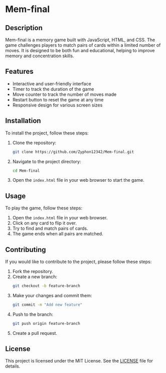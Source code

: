 # Mem-final

## Description

Mem-final is a memory game built with JavaScript, HTML, and CSS. The game challenges players to match pairs of cards within a limited number of moves. It is designed to be both fun and educational, helping to improve memory and concentration skills.

## Features

- Interactive and user-friendly interface
- Timer to track the duration of the game
- Move counter to track the number of moves made
- Restart button to reset the game at any time
- Responsive design for various screen sizes

## Installation

To install the project, follow these steps:

1. Clone the repository:
    ```sh
    git clone https://github.com/Zyphon12342/Mem-final.git
    ```
2. Navigate to the project directory:
    ```sh
    cd Mem-final
    ```
3. Open the `index.html` file in your web browser to start the game.

## Usage

To play the game, follow these steps:

1. Open the `index.html` file in your web browser.
2. Click on any card to flip it over.
3. Try to find and match pairs of cards.
4. The game ends when all pairs are matched.

## Contributing

If you would like to contribute to the project, please follow these steps:

1. Fork the repository.
2. Create a new branch:
    ```sh
    git checkout -b feature-branch
    ```
3. Make your changes and commit them:
    ```sh
    git commit -m "Add new feature"
    ```
4. Push to the branch:
    ```sh
    git push origin feature-branch
    ```
5. Create a pull request.

## License

This project is licensed under the MIT License. See the [LICENSE](LICENSE) file for details.
